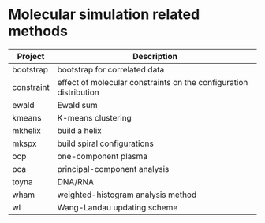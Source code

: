 # Molecular simulation related methods

Project     |  Description
------------|-------------------------------------
bootstrap   | bootstrap for correlated data
constraint  | effect of molecular constraints on the configuration distribution
ewald       | Ewald sum
kmeans      | K-means clustering
mkhelix     | build a helix
mkspx       | build spiral configurations
ocp         | one-component plasma
pca         | principal-component analysis
toyna       | DNA/RNA
wham        | weighted-histogram analysis method
wl          | Wang-Landau updating scheme
